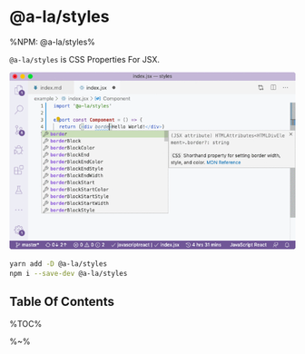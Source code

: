 # @a-la/styles

%NPM: @a-la/styles%

`@a-la/styles` is CSS Properties For JSX.

<p align="center">
  <img src="./doc/styles.gif" alt="CSS styles JSX autocompletions">
</p>

```sh
yarn add -D @a-la/styles
npm i --save-dev @a-la/styles
```

## Table Of Contents

%TOC%

%~%
